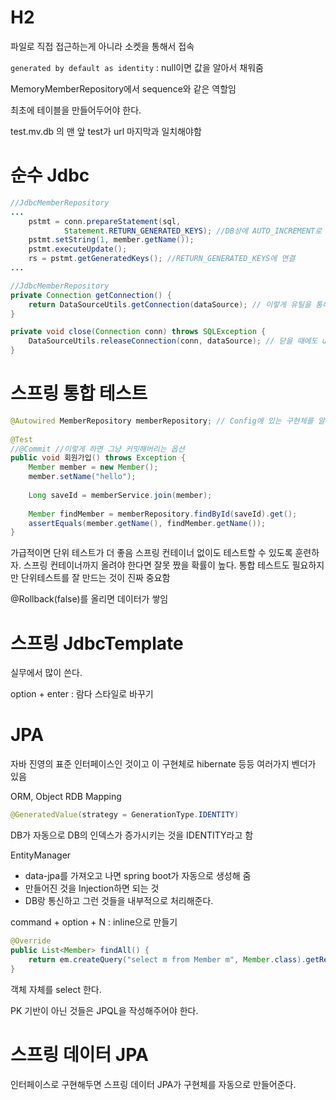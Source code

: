 # H2
파일로 직접 접근하는게 아니라 소켓을 통해서 접속

`generated by default as identity` : null이면 값을 알아서 채워줌

MemoryMemberRepository에서 sequence와 같은 역할임

최초에 테이블을 만들어두어야 한다.

test.mv.db 의 맨 앞 test가 url 마지막과 일치해야함

# 순수 Jdbc
```java
//JdbcMemberRepository
...
	pstmt = conn.prepareStatement(sql,  
	        Statement.RETURN_GENERATED_KEYS); //DB상에 AUTO_INCREMENT로 인해 자동으로 생성되어진 key(=id)를 가져오는 쿼리  
	pstmt.setString(1, member.getName());  
	pstmt.executeUpdate();  
	rs = pstmt.getGeneratedKeys(); //RETURN_GENERATED_KEYS에 연결
...
```

```java
//JdbcMemberRepository
private Connection getConnection() {  
    return DataSourceUtils.getConnection(dataSource); // 이렇게 유틸을 통해 가져와야 트랜잭션을 유지시켜준다.  
}

private void close(Connection conn) throws SQLException {  
    DataSourceUtils.releaseConnection(conn, dataSource); // 닫을 때에도 util에 있는 릴리즈를 통해 닫아 주어야 한다.  
}
```

# 스프링 통합 테스트

```java
@Autowired MemberRepository memberRepository; // Config에 있는 구현체를 알아서 가져온다!  
  
@Test  
//@Commit //이렇게 하면 그냥 커밋해버리는 옵션  
public void 회원가입() throws Exception {  
    Member member = new Member();  
    member.setName("hello");  
  
    Long saveId = memberService.join(member);  
  
    Member findMember = memberRepository.findById(saveId).get();  
    assertEquals(member.getName(), findMember.getName());  
}
```

가급적이면 단위 테스트가 더 좋음
스프링 컨테이너 없이도 테스트할 수 있도록 훈련하자.
스프링 컨테이너까지 올려야 한다면 잘못 짰을 확률이 높다.
통합 테스트도 필요하지만 단위테스트를 잘 만드는 것이 진짜 중요함 

@Rollback(false)를 올리면 데이터가 쌓임

# 스프링 JdbcTemplate
실무에서 많이 쓴다.

option + enter : 람다 스타일로 바꾸기

# JPA
자바 진영의 표준 인터페이스인 것이고 이 구현체로 hibernate 등등 여러가지 벤더가 있음

ORM, Object RDB Mapping 

```java
@GeneratedValue(strategy = GenerationType.IDENTITY)
```
DB가 자동으로 DB의 인덱스가 증가시키는 것을 IDENTITY라고 함

EntityManager
- data-jpa를 가져오고 나면 spring boot가 자동으로 생성해 줌
- 만들어진 것을 Injection하면 되는 것
- DB랑 통신하고 그런 것들을 내부적으로 처리해준다.

command + option + N : inline으로 만들기

```java
@Override  
public List<Member> findAll() {  
    return em.createQuery("select m from Member m", Member.class).getResultList();  
}
```

객체 자체를 select 한다.

PK 기반이 아닌 것들은 JPQL을 작성해주어야 한다.

# 스프링 데이터 JPA

인터페이스로 구현해두면 스프링 데이터 JPA가 구현체를 자동으로 만들어준다.